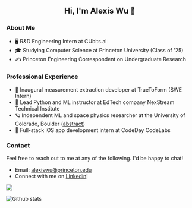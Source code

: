 <div> 
  <h2 align="center"> Hi, I'm Alexis Wu 👋 </h2> 
</div>

### About Me
* 🖥️  R&D Engineering Intern at CUbits.ai
* 🎓  Studying Computer Science at Princeton University (Class of '25)
* ✍️  Princeton Engineering Correspondent on Undergraduate Research

### Professional Experience
* 👕 Inaugural measurement extraction developer at TrueToForm (SWE Intern)
* 📖 Lead Python and ML instructor at EdTech company NexStream Technical Institute
* 🪐 Independent ML and space physics researcher at the University of Colorado, Boulder ([abstract](https://www.ion.org/publications/abstract.cfm?articleID=17855))
* 📱 Full-stack iOS app development intern at CodeDay CodeLabs

### Contact
Feel free to reach out to me at any of the following. I'd be happy to chat!
* Email: alexiswu@princeton.edu
* Connect with me on [Linkedin](http://linkedin.com/in/alexisjwu)!

![](https://komarev.com/ghpvc/?username=alexisjwu&color=blueviolet&style=flat)

![Github stats](https://github-readme-stats.vercel.app/api?username=alexisjwu&theme=midnight-purple&show_icons=true&count_private=true&hide=,issues,contribs)

<!--
**alexisjwu/alexisjwu** is a ✨ _special_ ✨ repository because its `README.md` (this file) appears on your GitHub profile.

Here are some ideas to get you started:

🔭 I’m currently working on ...
- 🌱 I’m currently learning ...
- 👯 I’m looking to collaborate on ...
- 🤔 I’m looking for help with ...
- 💬 Ask me about ...
- 📫 How to reach me: ...
- 😄 Pronouns: ...
- ⚡ Fun fact: ...
-->
